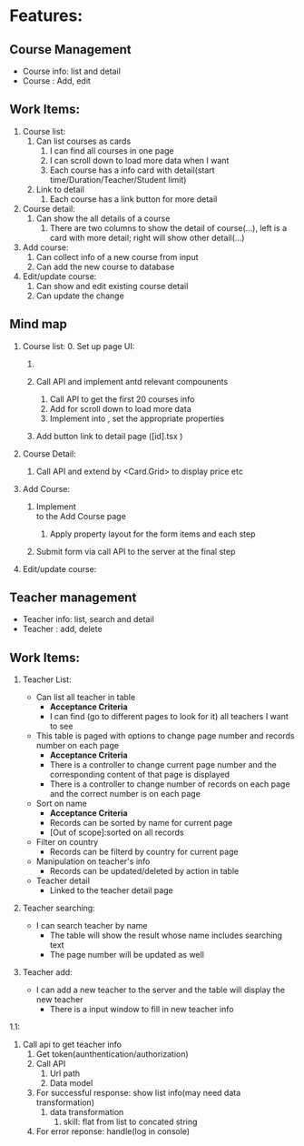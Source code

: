 # Features:

## Course Management
- Course info: list and detail
- Course : Add, edit

## Work Items:
1. Course list:
   1. Can list courses as cards
      1. I can find all courses in one page
      2. I can scroll down to load more data when I want
      3. Each course has a info card with detail(start time/Duration/Teacher/Student limit)
   2. Link to detail
      1. Each course has a link button for more detail 
2. Course detail:
   1. Can show the all details of a course
      1. There are two columns to show the detail of course(...), left is a card with more detail; right will show other detail(...)
3. Add course:
   1. Can collect info of a new course from input
   2. Can add the new course to database
4. Edit/update course:
   1. Can show and edit existing course detail
   2. Can update the change


## Mind map 
1. Course list:
   0. Set up page UI:
      1. <DashBoard> <Breadcrumb> <List>
   
   1. Call API and implement antd relevant compounents 
      1. Call API to get the first 20 courses info
      2. Add <InfiniteScroll> for scroll down to load more data
      3. Implement <Card> into <CourseCard>, set the appropriate properties
   2. Add button link to detail page ([id].tsx )

2. Course Detail:
   1. Call API and extend <CourseCard> by <Card.Grid> to display price etc
3. Add Course:
   1. Implement <Steps> <Form> to the Add Course page
      1. Apply property layout for the form items and each step
   2. Submit form via call API to the server at the final step
4. Edit/update course:
      




## Teacher management
- Teacher info: list, search and detail
- Teacher : add, delete

## Work Items:
1. Teacher List:
    - Can list all teacher in table
      - **Acceptance Criteria**
      - I can find (go to different pages to look for it) all teachers I want to see
    - This table is paged with options to change page number and records number on each page
      - **Acceptance Criteria**
      - There is a controller to change current page number and the corresponding content of that page is displayed
      - There is a controller to change number of records on each page and the correct number is on each page
    - Sort on name
      - **Acceptance Criteria**
      - Records can be sorted by name for current page
      - [Out of scope]:sorted on all records
    - Filter on country
      - Records can be filterd by country for current page
    - Manipulation on teacher's info
      - Records can be updated/deleted by action in table
    - Teacher detail
      - Linked to the teacher detail page

2. Teacher searching:
   - I can search teacher by name
     - The table will show the result whose name includes searching text 
     - The page number will be updated as well
3. Teacher add:
    - I can add a new teacher to the server and the table will display the new teacher
      - There is a input window to fill in new teacher info

1.1:
1. Call api to get teacher info
   1. Get token(aunthentication/authorization)
   2. Call API
      1. Url path
      2. Data model
   3. For successful response: show list info(may need data transformation)
      1. data transformation
         1. skill: flat from list to concated string
   4. For error reponse: handle(log in console)


